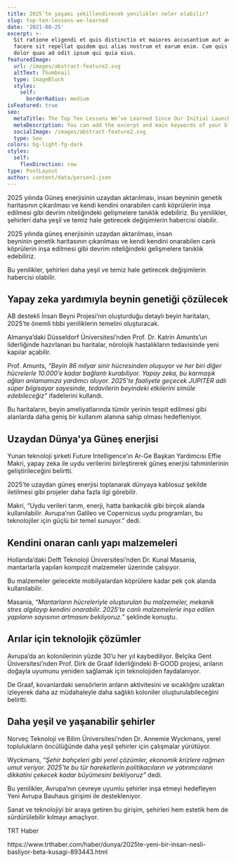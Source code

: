 ```yaml
---
title: 2025’te yaşamı şekillendirecek yenilikler neler olabilir?
slug: top-ten-lessons-we-learned
date: '2021-08-25'
excerpt: >-
  Sit ratione eligendi et quis distinctio et maiores accusantium aut accusamus
  facere sit repellat quidem qui alias nostrum et earum enim. Cum quis sint eos
  dolor quas ad odit ipsum qui quia eius.
featuredImage:
  url: /images/abstract-feature2.svg
  altText: Thumbnail
  type: ImageBlock
  styles:
    self:
      borderRadius: medium
isFeatured: true
seo:
  metaTitle: The Top Ten Lessons We’ve Learned Since Our Initial Launch
  metaDescription: You can add the excerpt and main keywords of your blog post here.
  socialImage: /images/abstract-feature2.svg
  type: Seo
colors: bg-light-fg-dark
styles:
  self:
    flexDirection: row
type: PostLayout
author: content/data/person1.json
---
```

2025 yılında Güneş enerjisinin uzaydan aktarılması, insan beyninin genetik haritasının çıkarılması ve kendi kendini onarabilen canlı köprülerin inşa edilmesi gibi devrim niteliğindeki gelişmelere tanıklık edebiliriz. Bu yenilikler, şehirleri daha yeşil ve temiz hale getirecek değişimlerin habercisi olabilir.

2025 yılında güneş enerjisinin uzaydan aktarılması, insan beyninin genetik haritasının çıkarılması ve kendi kendini onarabilen canlı köprülerin inşa edilmesi gibi devrim niteliğindeki gelişmelere tanıklık edebiliriz.

Bu yenilikler, şehirleri daha yeşil ve temiz hale getirecek değişimlerin habercisi olabilir.

## Yapay zeka yardımıyla beynin genetiği çözülecek



AB destekli İnsan Beyni Projesi’nin oluşturduğu detaylı beyin haritaları, 2025’te önemli tıbbi yeniliklerin temelini oluşturacak.

Almanya’daki Düsseldorf Üniversitesi’nden Prof. Dr. Katrin Amunts’un liderliğinde hazırlanan bu haritalar, nörolojik hastalıkların tedavisinde yeni kapılar açabilir.

Prof. Amunts, *“Beyin 86 milyar sinir hücresinden oluşuyor ve her biri diğer hücrelerle 10.000’e kadar bağlantı kurabiliyor. Yapay zeka, bu karmaşık ağları anlamamıza yardımcı oluyor. 2025’te faaliyete geçecek JUPITER adlı süper bilgisayar sayesinde, tedavilerin beyindeki etkilerini simüle edebileceğiz”* ifadelerini kullandı.

Bu haritaların, beyin ameliyatlarında tümör yerinin tespit edilmesi gibi alanlarda daha geniş bir kullanım alanına sahip olması hedefleniyor.

## Uzaydan Dünya'ya Güneş enerjisi



Yunan teknoloji şirketi Future Intelligence’ın Ar-Ge Başkan Yardımcısı Effie Makri, yapay zeka ile uydu verilerini birleştirerek güneş enerjisi tahminlerinin geliştirileceğini belirtti.

2025’te uzaydan güneş enerjisi toplanarak dünyaya kablosuz şekilde iletilmesi gibi projeler daha fazla ilgi görebilir.

Makri, “Uydu verileri tarım, enerji, hatta bankacılık gibi birçok alanda kullanılabilir. Avrupa’nın Galileo ve Copernicus uydu programları, bu teknolojiler için güçlü bir temel sunuyor.” dedi.

## Kendini onaran canlı yapı malzemeleri



Hollanda’daki Delft Teknoloji Üniversitesi’nden Dr. Kunal Masania, mantarlarla yapılan kompozit malzemeler üzerinde çalışıyor.

Bu malzemeler gelecekte mobilyalardan köprülere kadar pek çok alanda kullanılabilir.

Masania, *“Mantarların hücreleriyle oluşturulan bu malzemeler, mekanik stres algılayıp kendini onarabilir. 2025’te canlı malzemelerle inşa edilen yapıların sayısının artmasını bekliyoruz.”* şeklinde konuştu.

## Arılar için teknolojik çözümler



Avrupa’da arı kolonilerinin yüzde 30’u her yıl kaybediliyor. Belçika Gent Üniversitesi’nden Prof. Dirk de Graaf liderliğindeki B-GOOD projesi, arıların doğayla uyumunu yeniden sağlamak için teknolojiden faydalanıyor.

De Graaf, kovanlardaki sensörlerin arıların aktivitesini ve sıcaklığını uzaktan izleyerek daha az müdahaleyle daha sağlıklı koloniler oluşturulabileceğini belirtti.

## Daha yeşil ve yaşanabilir şehirler



Norveç Teknoloji ve Bilim Üniversitesi’nden Dr. Annemie Wyckmans, yerel toplulukların öncülüğünde daha yeşil şehirler için çalışmalar yürütüyor.

Wyckmans, *“Şehir bahçeleri gibi yerel çözümler, ekonomik krizlere rağmen umut veriyor. 2025’te bu tür hareketlerin politikacıların ve yatırımcıların dikkatini çekecek kadar büyümesini bekliyoruz”* dedi.

Bu yenilikler, Avrupa’nın çevreye uyumlu şehirler inşa etmeyi hedefleyen Yeni Avrupa Bauhaus girişimi ile destekleniyor.

Sanat ve teknolojiyi bir araya getiren bu girişim, şehirleri hem estetik hem de sürdürülebilir kılmayı amaçlıyor.

TRT Haber

https\://www\.trthaber.com/haber/dunya/2025te-yeni-bir-insan-nesli-basliyor-beta-kusagi-893443.html

